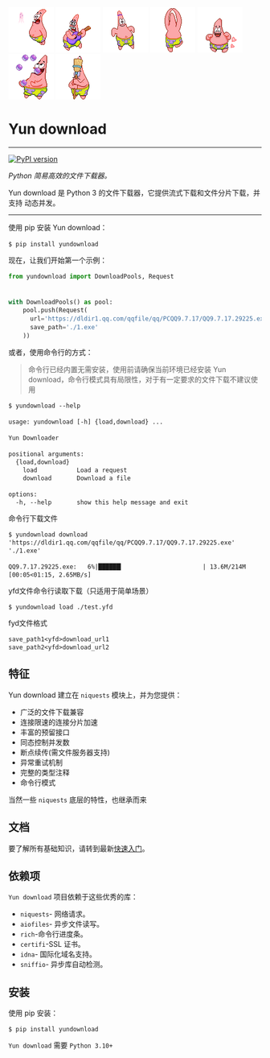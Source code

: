 ![Yun Download](images/pdx1.gif)
![Yun Download](images/pdx2.gif)
![Yun Download](images/pdx3.gif)
![Yun Download](images/pdx4.gif)
![Yun Download](images/pdx5.gif)
![Yun Download](images/pdx6.gif)
![Yun Download](images/pdx7.gif)

# Yun download

------

[![PyPI version](https://img.shields.io/pypi/v/yundownload)](https://pypi.org/project/yundownload/)

*Python 简易高效的文件下载器。*

Yun download 是 Python 3 的文件下载器，它提供流式下载和文件分片下载，并支持 动态并发。

------

使用 pip 安装 Yun download：

`$ pip install yundownload`

现在，让我们开始第一个示例：

```python
from yundownload import DownloadPools, Request


with DownloadPools() as pool:
    pool.push(Request(
      url='https://dldir1.qq.com/qqfile/qq/PCQQ9.7.17/QQ9.7.17.29225.exe',
      save_path='./1.exe'
    ))
```

或者，使用命令行的方式：

> 命令行已经内置无需安装，使用前请确保当前环境已经安装 Yun download，命令行模式具有局限性，对于有一定要求的文件下载不建议使用

```shell
$ yundownload --help

usage: yundownload [-h] {load,download} ...

Yun Downloader

positional arguments:
  {load,download}
    load           Load a request
    download       Download a file

options:
  -h, --help       show this help message and exit
```

命令行下载文件

```shell
$ yundownload download 'https://dldir1.qq.com/qqfile/qq/PCQQ9.7.17/QQ9.7.17.29225.exe' './1.exe'

QQ9.7.17.29225.exe:   6%|██████▎                      | 13.6M/214M [00:05<01:15, 2.65MB/s] 
```

yfd文件命令行读取下载（只适用于简单场景）
```shell
$ yundownload load ./test.yfd
```

fyd文件格式
```text
save_path1<yfd>download_url1
save_path2<yfd>download_url2
```

## 特征

Yun download 建立在 `niquests` 模块上，并为您提供：

- 广泛的文件下载兼容
- 连接限速的连接分片加速
- 丰富的预留接口
- 同态控制并发数
- 断点续传(需文件服务器支持)
- 异常重试机制
- 完整的类型注释
- 命令行模式

当然一些 `niquests` 底层的特性，也继承而来


## 文档

要了解所有基础知识，请转到最新[快速入门](v3-quickstart.md)。

## 依赖项

`Yun download` 项目依赖于这些优秀的库：

- `niquests`- 网络请求。
- `aiofiles`- 异步文件读写。
- `rich`-命令行进度条。
- `certifi`-SSL 证书。
- `idna`- 国际化域名支持。
- `sniffio`- 异步库自动检测。

## 安装

使用 pip 安装：

```
$ pip install yundownload
```

`Yun download` 需要 `Python 3.10+`